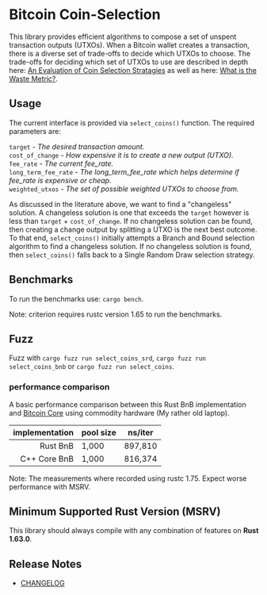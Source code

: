 # Bitcoin Coin-Selection

This library provides efficient algorithms to compose a set of unspent transaction outputs (UTXOs).  When a Bitcoin wallet creates a transaction, there is a diverse set of trade-offs to decide which UTXOs to choose.  The trade-offs for deciding which set of UTXOs to use are described in depth here: [An Evaluation of Coin Selection Stratagies](https://murch.one/wp-content/uploads/2016/11/erhardt2016coinselection.pdf) as well as here: [What is the Waste Metric?](https://murch.one/posts/waste-metric/).

## Usage

The current interface is provided via `select_coins()` function.  The required parameters are:

`target` - *The desired transaction amount.*  
`cost_of_change` - *How expensive it is to create a new output (UTXO).*  
`fee_rate` - *The current fee_rate.*  
`long_term_fee_rate` - *The long_term_fee_rate which helps determine if fee_rate is expensive or cheap.*  
`weighted_utxos` - *The set of possible weighted UTXOs to choose from.*


As discussed in the literature above, we want to find a "changeless" solution.  A changeless solution is one that exceeds the `target` however is less than `target` + `cost_of_change`.  If no changeless solution can be found, then creating a change output by splitting a UTXO is the next best outcome.  To that end, `select_coins()` initially attempts a Branch and Bound selection algorithm to find a changeless solution.  If no changeless solution is found, then `select_coins()` falls back to a Single Random Draw selection strategy.

## Benchmarks

To run the benchmarks use: `cargo bench`.

Note: criterion requires rustc version 1.65 to run the benchmarks.

## Fuzz

Fuzz with `cargo fuzz run select_coins_srd`, `cargo fuzz run select_coins_bnb` or `cargo fuzz run select_coins`.

### performance comparison

A basic performance comparison between this Rust BnB implementation and [Bitcoin Core](https://github.com/bitcoin/bitcoin/blob/4b1196a9855dcd188a24f393aa2fa21e2d61f061/src/wallet/coinselection.cpp#L76) using commodity hardware (My rather old laptop).

|implementation|pool size|ns/iter|
|-------------:|---------|-------|
|      Rust BnB|    1,000|897,810|
|  C++ Core BnB|    1,000|816,374|

Note: The measurements where recorded using rustc 1.75.  Expect worse performance with MSRV.

## Minimum Supported Rust Version (MSRV)

This library should always compile with any combination of features on **Rust 1.63.0**.

## Release Notes

- [CHANGELOG](CHANGELOG.md)
